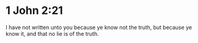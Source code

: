 # 1 John 2:21

I have not written unto you because ye know not the truth, but because ye know it, and that no lie is of the truth.